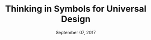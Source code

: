 ---
layout: post
date: September 07, 2017
title: Thinking in Symbols for Universal Design
speaker: Benjamin Wilkins
link: https://www.youtube.com/watch?v=z5XxgxBz3Fo
image: images/talks/thinking-symbols.jpg
description: Benjamin Wilkins, Design Technologist at Airbnb touches on the internationalization and localization of design elements, and how might we design with consistency for multiple interface targets.

---